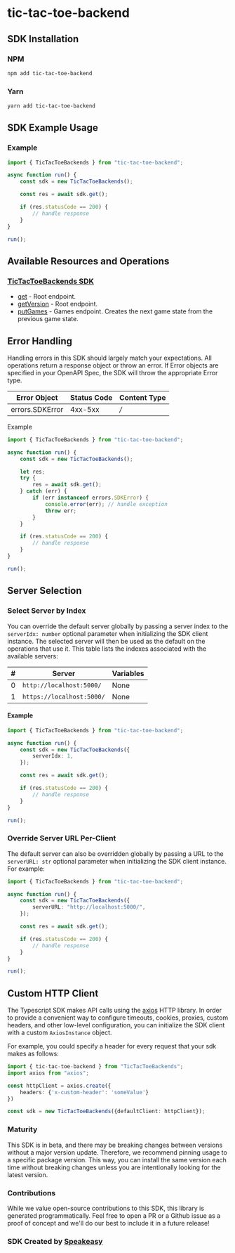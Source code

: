 # tic-tac-toe-backend

<!-- Start SDK Installation [installation] -->
## SDK Installation

### NPM

```bash
npm add tic-tac-toe-backend
```

### Yarn

```bash
yarn add tic-tac-toe-backend
```
<!-- End SDK Installation [installation] -->

<!-- Start SDK Example Usage [usage] -->
## SDK Example Usage

### Example

```typescript
import { TicTacToeBackends } from "tic-tac-toe-backend";

async function run() {
    const sdk = new TicTacToeBackends();

    const res = await sdk.get();

    if (res.statusCode == 200) {
        // handle response
    }
}

run();

```
<!-- End SDK Example Usage [usage] -->

<!-- Start Available Resources and Operations [operations] -->
## Available Resources and Operations

### [TicTacToeBackends SDK](docs/sdks/tictactoebackends/README.md)

* [get](docs/sdks/tictactoebackends/README.md#get) - Root endpoint.
* [getVersion](docs/sdks/tictactoebackends/README.md#getversion) - Root endpoint.
* [putGames](docs/sdks/tictactoebackends/README.md#putgames) - Games endpoint. Creates the next game state from the previous game state.
<!-- End Available Resources and Operations [operations] -->







<!-- Start Error Handling [errors] -->
## Error Handling

Handling errors in this SDK should largely match your expectations.  All operations return a response object or throw an error.  If Error objects are specified in your OpenAPI Spec, the SDK will throw the appropriate Error type.

| Error Object    | Status Code     | Content Type    |
| --------------- | --------------- | --------------- |
| errors.SDKError | 4xx-5xx         | */*             |

Example

```typescript
import { TicTacToeBackends } from "tic-tac-toe-backend";

async function run() {
    const sdk = new TicTacToeBackends();

    let res;
    try {
        res = await sdk.get();
    } catch (err) {
        if (err instanceof errors.SDKError) {
            console.error(err); // handle exception
            throw err;
        }
    }

    if (res.statusCode == 200) {
        // handle response
    }
}

run();

```
<!-- End Error Handling [errors] -->



<!-- Start Server Selection [server] -->
## Server Selection

### Select Server by Index

You can override the default server globally by passing a server index to the `serverIdx: number` optional parameter when initializing the SDK client instance. The selected server will then be used as the default on the operations that use it. This table lists the indexes associated with the available servers:

| # | Server | Variables |
| - | ------ | --------- |
| 0 | `http://localhost:5000/` | None |
| 1 | `https://localhost:5000/` | None |

#### Example

```typescript
import { TicTacToeBackends } from "tic-tac-toe-backend";

async function run() {
    const sdk = new TicTacToeBackends({
        serverIdx: 1,
    });

    const res = await sdk.get();

    if (res.statusCode == 200) {
        // handle response
    }
}

run();

```


### Override Server URL Per-Client

The default server can also be overridden globally by passing a URL to the `serverURL: str` optional parameter when initializing the SDK client instance. For example:
```typescript
import { TicTacToeBackends } from "tic-tac-toe-backend";

async function run() {
    const sdk = new TicTacToeBackends({
        serverURL: "http://localhost:5000/",
    });

    const res = await sdk.get();

    if (res.statusCode == 200) {
        // handle response
    }
}

run();

```
<!-- End Server Selection [server] -->



<!-- Start Custom HTTP Client [http-client] -->
## Custom HTTP Client

The Typescript SDK makes API calls using the [axios](https://axios-http.com/docs/intro) HTTP library.  In order to provide a convenient way to configure timeouts, cookies, proxies, custom headers, and other low-level configuration, you can initialize the SDK client with a custom `AxiosInstance` object.

For example, you could specify a header for every request that your sdk makes as follows:

```typescript
import { tic-tac-toe-backend } from "TicTacToeBackends";
import axios from "axios";

const httpClient = axios.create({
    headers: {'x-custom-header': 'someValue'}
})

const sdk = new TicTacToeBackends({defaultClient: httpClient});
```
<!-- End Custom HTTP Client [http-client] -->

<!-- Placeholder for Future Speakeasy SDK Sections -->



### Maturity

This SDK is in beta, and there may be breaking changes between versions without a major version update. Therefore, we recommend pinning usage
to a specific package version. This way, you can install the same version each time without breaking changes unless you are intentionally
looking for the latest version.

### Contributions

While we value open-source contributions to this SDK, this library is generated programmatically.
Feel free to open a PR or a Github issue as a proof of concept and we'll do our best to include it in a future release!

### SDK Created by [Speakeasy](https://docs.speakeasyapi.dev/docs/using-speakeasy/client-sdks)
